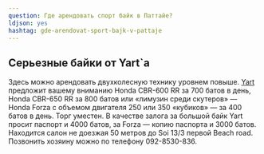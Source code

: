 ```yaml
---
question: Где арендовать спорт байк в Паттайе?
ldjson: yes
hashtag: gde-arendovat-sport-bajk-v-pattaje
---
```


## Серьезные байки от Yart`a

Здесь можно арендовать двухколесную технику уровнем повыше. [Yart](https://www.google.com.ua/maps/place/12%C2%B055'43.5%22N+100%C2%B052'34.6%22E/@12.9287487,100.876274,15z/data=!3m1!4b1!4m2!3m1!1s0x0:0x0?hl=uk) предложит вашему вниманию Honda CBR-600 RR за 700 батов в день, Honda CBR-650 RR за 800 батов или «лимузин среди скутеров» — Honda Forza с объемом двигателя 250 или 350 «кубиков» — за 400 батов в день. Торг уместен. В качестве залога за большой байк Yart просит паспорт и 4000 батов, за Forza — копию паспорта и 3000 батов. Находится салон не доезжая 50 метров до Soi 13/3 первой Beach road. Позвонить хозяину можно по телефону 092-8530-836.
